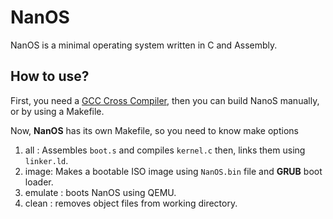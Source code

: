 # NanOS
NanOS is a minimal operating system written in C and Assembly.

## How to use?
First, you need a [GCC Cross Compiler](http://wiki.osdev.org/GCC_Cross-Compiler), then you
can build NanoS manually, or by using a Makefile.

Now, __NanOS__ has its own Makefile, so you need to know make options


1. all :
Assembles `boot.s` and compiles `kernel.c` then, links them using `linker.ld`.
2. image:
Makes a bootable ISO image using `NanOS.bin` file and __GRUB__ boot loader.
3. emulate :
boots NanOS using QEMU.
4. clean :
removes object files from working directory.
